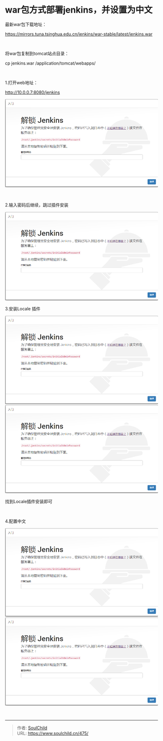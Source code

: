 # war包方式部署jenkins，并设置为中文

<!--more-->
最新war包下载地址：

<a href="https://mirrors.tuna.tsinghua.edu.cn/jenkins/war/2.181/jenkins.war">https://mirrors.tuna.tsinghua.edu.cn/jenkins/war-stable/latest/jenkins.war</a>

&nbsp;

将war包复制到tomcat站点目录：

cp jenkins.war /application/tomcat/webapps/

&nbsp;

1.打开web地址：

http://10.0.0.7:8080/jenkins

<img src="images/386acf9f6f48548800c0ccf1e6ae79fa.png" />

&nbsp;

2.输入密码后继续，跳过插件安装

<img src="images/386acf9f6f48548800c0ccf1e6ae79fa.png" />

3.安装Locale 插件

<img src="images/386acf9f6f48548800c0ccf1e6ae79fa.png" />

<img src="images/386acf9f6f48548800c0ccf1e6ae79fa.png" />

找到Locale插件安装即可

&nbsp;

4.配置中文

<img src="images/386acf9f6f48548800c0ccf1e6ae79fa.png" />

<img src="images/386acf9f6f48548800c0ccf1e6ae79fa.png" />

&nbsp;


---

> 作者: [SoulChild](https://www.soulchild.cn)  
> URL: https://www.soulchild.cn/475/  

